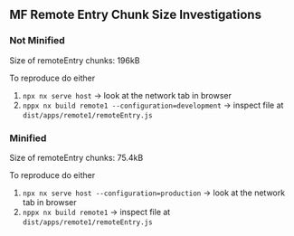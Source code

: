 ## MF Remote Entry Chunk Size Investigations

### Not Minified

Size of remoteEntry chunks: 196kB

To reproduce do either

1. `npx nx serve host` -> look at the network tab in browser
2. `nppx nx build remote1 --configuration=development` -> inspect file at `dist/apps/remote1/remoteEntry.js`

### Minified

Size of remoteEntry chunks: 75.4kB

To reproduce do either

1. `npx nx serve host --configuration=production` -> look at the network tab in browser
2. `nppx nx build remote1` -> inspect file at `dist/apps/remote1/remoteEntry.js`

